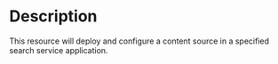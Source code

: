 # Description

This resource will deploy and configure a content source in a specified search service application.
